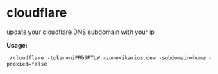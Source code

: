# cloudflare
update your cloudflare DNS subdomain with your ip

**Usage:**

    ./cloudflare -token=niPRb5PTLW -zone=ikarios.dev -subdomain=home -proxied=false